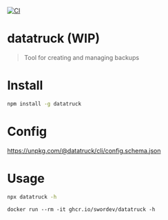[![CI](https://github.com/swordev/datatruck/actions/workflows/ci.yaml/badge.svg)](https://github.com/swordev/datatruck/actions/workflows/ci.yaml)

# datatruck (WIP)

> Tool for creating and managing backups

# Install

```sh
npm install -g datatruck
```

# Config

https://unpkg.com/@datatruck/cli/config.schema.json

# Usage

```sh
npx datatruck -h
```

```
docker run --rm -it ghcr.io/swordev/datatruck -h
```
